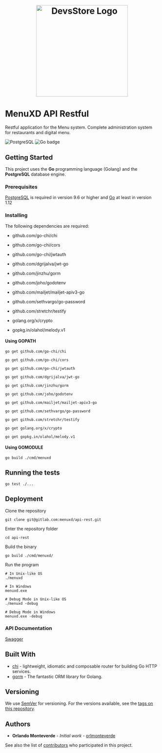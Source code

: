 <h1 align="center">
  <a href="http://devsstore.net"><img src="https://devsstore.net/img/logo.d7ca7ff6.png" alt="DevsStore Logo" width="300"></a>
</h1>

# MenuXD API Restful

Restful application for the Menu system. Complete administration system for restaurants and digital menu.

![PostgreSQL](https://img.shields.io/badge/DevsStore-PostgreSQL-darkblue.svg?logo=postgresql&longCache=true&style=flat) ![Go badge](https://img.shields.io/badge/DevsStore-golang-blue.svg?logo=go&longCache=true&style=flat)

## Getting Started

This project uses the **Go** programming language (Golang) and the **PostgreSQL** database engine.

### Prerequisites

[PostgreSQL](https://www.postgresql.org/) is required in version 9.6 or higher and [Go](https://golang.org/) at least in version 1.12

### Installing

The following dependencies are required:

* github.com/go-chi/chi

* github.com/go-chi/cors

* github.com/go-chi/jwtauth

* github.com/dgrijalva/jwt-go

* github.com/jinzhu/gorm

* github.com/joho/godotenv

* github.com/mailjet/mailjet-apiv3-go

* github.com/sethvargo/go-password

* github.com/stretchr/testify

* golang.org/x/crypto

* gopkg.in/olahol/melody.v1


#### Using GOPATH
```
go get github.com/go-chi/chi

go get github.com/go-chi/cors

go get github.com/go-chi/jwtauth

go get github.com/dgrijalva/jwt-go

go get github.com/jinzhu/gorm

go get github.com/joho/godotenv

go get github.com/mailjet/mailjet-apiv3-go

go get github.com/sethvargo/go-password

go get github.com/stretchr/testify

go get golang.org/x/crypto

go get gopkg.in/olahol/melody.v1

```

#### Using GOMODULE
```
go build ./cmd/menuxd
```

## Running the tests

```
go test ./...
```

## Deployment

Clone the repository
```
git clone git@gitlab.com:menuxd/api-rest.git
```
Enter the repository folder
```
cd api-rest
```
Build the binary
```
go build ./cmd/menuxd/
```
Run the program
```
# In Unix-like OS
./menuxd

# In Windows
menuxd.exe

# Debug Mode in Unix-like OS
./menuxd -debug

# Debug Mode in Windows
menuxd.exe -debug
```

### API Documentation
[Swagger](https://app.swaggerhub.com/apis/orlmonteverde/MenuxD/1.5.0)

## Built With

* [chi](https://github.com/go-chi/chi) - lightweight, idiomatic and composable router for building Go HTTP services.
* [gorm](https://gorm.io/) - The fantastic ORM library for Golang.

## Versioning

We use [SemVer](http://semver.org/) for versioning. For the versions available, see the [tags on this repository](https://gitlab.com/menuxd/api-rest/-/tags).

## Authors

* **Orlando Monteverde** - *Initial work* - [orlmonteverde](https://github.com/orlmonteverde)

See also the list of [contributors](https://gitlab.com/menuxd/api-rest/-/graphs/master) who participated in this project.

